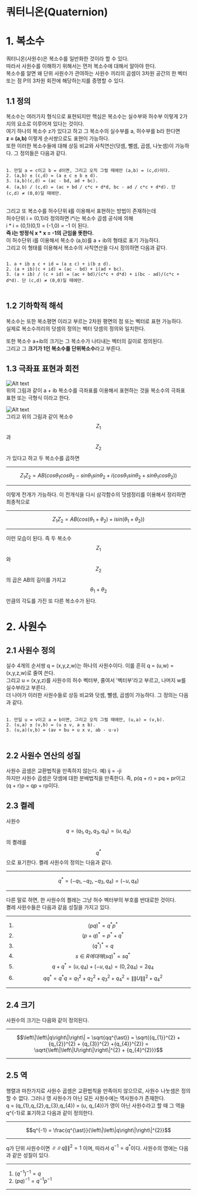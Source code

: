 # 쿼터니온(Quaternion)

# 1. 복소수
쿼터니온(사원수)은 복소수를 일반화한 것이라 할 수 있다.   
따라서 사원수를 이해하기 위해서는 먼저 복소수에 대해서 알아야 한다.   
복소수를 알면 왜 단위 사원수가 관여하는 사원수 끼리의 곱셈이 3차원 공간의 한 벡터 또는 점 P의 3차원 회전에 해당하는지를 증명할 수 있다.

## 1.1 정의
복소수는 여러가지 형식으로 표현되지만 핵심은 복소수는 실수부와 허수부 이렇게 2가지의 요소로 이루어져 있다는 것이다.   
여기 하나의 복소수 z가 있다고 하고 그 복소수의 실수부를 a, 허수부를 b라 한다면   
**z = (a,b)** 이렇게 순서쌍으로도 표현이 가능하다.   
또한 이러한 복소수들에 대해 상등 비교와 사칙연산(덧셈, 뺄셈, 곱셈, 나눗셈)이 가능하다. 그 정의들은 다음과 같다.   
<pre>
<code>
1. 만일 a = c이고 b = d이면, 그리고 오직 그럴 때에만 (a,b) = (c,d)이다.
2. (a,b) ± (c,d) = (a ± c ± b ± d).
3. (a,b)(c,d) = (ac - bd, ad + bc).
4. (a,b) / (c,d) = (ac + bd / c*c + d*d, bc - ad / c*c + d*d). 단 (c,d) ≠ (0,0)일 때에만.
</code>
</pre>

그리고 또 복소수를 허수단위 **i**를 이용해서 표현하는 방법이 존재하는데   
허수단위 i = (0,1)라 정의하면 i*i는 복소수 곱셈 공식에 의해   
i * i = (0,1)(0,1) = (-1,0) = -1 이 된다.   
**즉 i는 방정식 x * x = -1의 근임을 뜻한다.**   
이 허수단위 i를 이용해서 복소수 (a,b)를 a + ib의 형태로 표기 가능하다.   
그리고 이 형태를 이용해서 복소수의 사칙연산을 다시 정의하면 다음과 같다.   
<pre>
<code>
1. a + ib ± c + id = (a ± c) + i(b ± d).
2. (a + ib)(c + id) = (ac - bd) + i(ad + bc).
3. (a + ib) / (c + id) = (ac + bd)/(c*c + d*d) + i(bc - ad)/(c*c + d*d). 단 (c,d) ≠ (0,0)일 때에만.
</code>
</pre>

## 1.2 기하학적 해석
복소수는 또한 복소평면 이라고 부르는 2차원 평면의 점 또는 벡터로 표현 가능하다.   
실제로 복소수끼리의 덧셈의 정의는 벡터 덧셈의 정의와 일치한다.   

또한 복소수 a+ib의 크기는 그 복소수가 나타내는 벡터의 길이로 정의된다.   
그리고 그 **크기가 1인 복소수를 단위복소수**라고 부른다.   

## 1.3 극좌표 표현과 회전
![Alt text](https://github.com/quattroro/Programing-Tip-List/blob/main/GameMath/1.Quaternion/Quaternion_Picture_1.png)   
위의 그림과 같이 a + ib 복소수를 극좌표를 이용해서 표현하는 것을 복소수의 극좌표 표현 또는 극형식 이라고 한다.   


![Alt text](https://github.com/quattroro/Programing-Tip-List/blob/main/GameMath/1.Quaternion/Quaternion_Picture_2.png)   
그리고 위의 그림과 같이 복소수 $$Z_{1}$$과 $$Z_{2}$$가 있다고 하고 두 복소수를 곱하면  
***
$$Z_{1}Z_{2} = AB(cos\theta_{1}cos\theta_{2} - sin\theta_{1}sin\theta_{2} + i(cos\theta_{1}sin\theta_{2} + sin\theta_{1}cos\theta_{2}))$$   
***
이렇게 전개가 가능하다. 이 전개식을 다시 삼각함수의 덧셈정리를 이용해서 정리하면 최종적으로   
***
$$Z_{1}Z_{2} = AB(cos(\theta_{1} + \theta_{2}) + isin(\theta_{1} + \theta_{2}))$$   
***
이런 모습이 된다.
즉 두 복소수 $$Z_{1}$$ 와 $$Z_{2}$$ 의 곱은 AB의 길이를 가지고 $$\theta_{1} + \theta_{2}$$ 만큼의 각도를 가진 또 다른 복소수가 된다.   

# 2. 사원수

## 2.1 사원수 정의
실수 4개의 순서쌍 q = (x,y,z,w)는 하나의 사원수이다. 이를 흔히 q = (u,w) = (x,y,z,w)로 줄여 쓴다.   
그리고 u = (x,y,z)를 사원수의 허수 벡터부, 줄여서 '벡터부'라고 부르고, 나머지 w를 실수부라고 부른다.   
더 나아가 이러한 사원수들로 상등 비교와 덧셈, 뺄셈, 곱셈이 가능하다. 그 정의는 다음과 같다.   
<pre>
<code>
1. 만일 u = v이고 a = b이면, 그리고 오직 그럴 때에만, (u,a) = (v,b).
2. (u,a) ± (v,b) = (u ± v, a ± b).
3. (u,a)(v,b) = (av + bu + u x v, ab - u·v)
</code>
</pre>

## 2.2 사원수 연산의 성질
사원수 곱셈은 교환법칙을 만족하지 않는다. 예) ij = -ji   
하지만 사원수 곱셈은 덧셈에 대한 분배법칙을 만족한다. 즉, p(q + r) = pq + pr이고 (q + r)p = qp + rp이다.   

## 2.3 켤레
사원수 $$q = (q_{1},q_{2},q_{3},q_{4}) = (u,q_{4})$$ 의 켤레를 $$q^{\ast}$$으로 표기한다. 켤레 사원수의 정의는 다음과 같다.
***
$$q^{\ast} = (-q_{1},-q_{2},-q_{3},q_{4}) = (-u,q_{4})$$
***
다른 말로 하면, 한 사원수의 켤레는 그냥 허수 벡터부의 부호를 반대로한 것이다.   
켤레 사원수들은 다음과 같음 성질을 가지고 있다.
***
1. $$(pq)^{\ast} = q^{\ast}p^{\ast}$$
2. $$(p+q)^{\ast} = p^{\ast} + q^{\ast}$$
3. $$(q^{\ast})^{\ast} = q$$
4. $$s \in R에 대해 (sq)^{\ast} = sq^{\ast}$$
5. $$q + q^{\ast} = (u, q_{4}) + (-u, q_{4}) = (0,2q_{4}) = 2q_{4}$$
6. $$qq^{\ast} = q^{\ast}q = {q_{1}}^{2} + {q_{2}}^{2} + {q_{3}}^{2} +{q_{4}}^{2} = \left\|\left\|U\right\|\right\|^{2} + {q_{4}^{2}}$$
***

## 2.4 크기
사원수의 크기는 다음와 같이 정의된다.
***
$$\left\|\left\|q\right\|\right\| = \sqrt{qq^{\ast}} = \sqrt{{q_{1}}^{2} + {q_{2}}^{2} + {q_{3}}^{2} +{q_{4}}^{2}} = \sqrt{\left\|\left\|U\right\|\right\|^{2} + {q_{4}^{2}}}$$
***


## 2.5 역
행렬과 마찬가지로 사원수 곱셈은 교환법칙을 만족아지 않으므로, 사원수 나눗셈은 정의할 수 없다. 그러나 영 사원수가 아닌 모든 사원수에는 역사원수가 존재한다.   
q = (q_{1},q_{2},q_{3},q_{4}) = (u, q_{4})가 영이 아닌 사원수라고 할 때 그 역을 q^{-1}로 표기하고 다음과 같이 정의한다.   
***
$$q^{-1} = \frac{q^{\ast}}{\left\|\left\|q\right\|\right\|^{2}}$$
***
q가 단위 사원수이면 $\left\|\left\|q\right\|\right\|^{2} = 1$ 이며, 따라서 $q^{-1} = q^{\ast}$이다.
사원수의 영에는 다음과 같은 성질이 있다.
***
1. $(q^{-1})^{-1} = q$
2. $(pq)^{-1} = q^{-1}p^{-1}$
***
